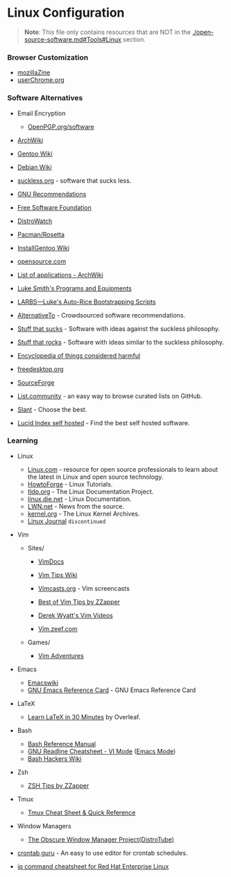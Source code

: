 # Linux Configuration

> **Note**: This file only contains resources that are NOT in the [./open-source-software.md#Tools#Linux](./open-source-software.md#tools) section.

### Browser Customization
- [mozillaZine](http://kb.mozillazine.org/Knowledge_Base)
- [userChrome.org](https://www.userchrome.org/)

### Software Alternatives
- Email Encryption
  - [OpenPGP.org/software](https://www.openpgp.org/software/)

- [ArchWiki](https://wiki.archlinux.org/index.php/List_of_applications)
- [Gentoo Wiki](https://wiki.gentoo.org/wiki/Main_Page)
- [Debian Wiki](https://wiki.debian.org/)
- [suckless.org](https://suckless.org/) - software that sucks less.
- [GNU Recommendations](https://www.gnu.org/software/free-software-for-education.html)
- [Free Software Foundation](https://www.fsf.org/)
- [DistroWatch](https://distrowatch.com)
- [Pacman/Rosetta](https://wiki.archlinux.org/index.php/Pacman/Rosetta)
- [InstallGentoo Wiki](https://wiki.installgentoo.com/wiki/Main_Page)
- [opensource.com](https://opensource.com/alternatives)
- [List of applications - ArchWiki](https://wiki.archlinux.org/index.php/List_of_applications)
- [Luke Smith's Programs and Equipments](https://lukesmith.xyz/programs.html)
- [LARBS—Luke's Auto-Rice Bootstrapping Scripts](https://larbs.xyz/)
- [AlternativeTo](https://alternativeto.net/) - Crowdsourced software recommendations.
- [Stuff that sucks](https://suckless.org/sucks/) - Software with ideas against the suckless philosophy.
- [Stuff that rocks](https://suckless.org/rocks/) - Software with ideas similar to the suckless philosophy.
- [Encyclopedia of things considered harmful](http://harmful.cat-v.org/)
- [freedesktop.org](https://www.freedesktop.org/wiki/)
- [SourceForge](https://sourceforge.net/)
- [List.community](https://list.community/) - an easy way to browse curated lists on GitHub.
- [Slant](https://www.slant.co/) - Choose the best.
- [Lucid Index self hosted](https://selfhostedsource.tech) - Find the best self hosted software.

### Learning
- Linux
  - [Linux.com](https://www.linux.com/) - resource for open source professionals to learn about the latest in Linux and open source technology.
  - [HowtoForge](https://www.howtoforge.com/) - Linux Tutorials.
  - [tldp.org](https://www.tldp.org/) - The Linux Documentation Project.
  - [linux.die.net](https://linux.die.net/) - Linux Documentation.
  - [LWN.net](https://lwn.net/) - News from the source.
  - [kernel.org](https://www.kernel.org/) - The Linux Kernel Archives.
  - [Linux Journal](https://www.linuxjournal.com/) `discontinued`

- Vim
  - Sites/
    - [VimDocs](http://vimdoc.sourceforge.net/)
    - [Vim Tips Wiki](https://vim.fandom.com/wiki/Vim_Tips_Wiki)
    - [Vimcasts.org](http://vimcasts.org/categories/) - Vim screencasts
    
    - [Best of Vim Tips by ZZapper](http://zzapper.co.uk/vimtips.html)
    - [Derek Wyatt's Vim Videos](http://derekwyatt.org/vim/tutorials/)
    - [Vim.zeef.com](https://vim.zeef.com/patrick.schanen)
    
  - Games/
    - [Vim Adventures](https://vim-adventures.com/)

- Emacs
  - [Emacswiki](https://www.emacswiki.org/emacs/SiteMap)
  - [GNU Emacs Reference Card](https://www.gnu.org/software/emacs/refcards/pdf/refcard.pdf) - GNU Emacs Reference Card
  
- LaTeX
  - [Learn LaTeX in 30 Minutes](https://www.overleaf.com/learn/latex/Learn_LaTeX_in_30_minutes) by Overleaf.

- Bash
  - [Bash Reference Manual](https://tiswww.case.edu/php/chet/bash/bashref.html)
  - [GNU Readline Cheatsheet - VI Mode](http://readline.kablamo.org/vi.html) ([Emacs Mode](http://readline.kablamo.org/emacs.html))
  - [Bash Hackers Wiki](https://wiki.bash-hackers.org/)
  
- Zsh
  - [ZSH Tips by ZZapper](http://www.zzapper.co.uk/zshtips.html)

- Tmux
  - [Tmux Cheat Sheet & Quick Reference](http://tmuxcheatsheet.com/)
  
- Window Managers
  - [The Obscure Window Manager Project(DistroTube)](https://www.youtube.com/playlist?list=PL5--8gKSku17lbSBHPduj4qG97qxJe0UM)

- [crontab guru](https://crontab.guru/) - An easy to use editor for crontab schedules.
- [ip command cheatsheet for Red Hat Enterprise Linux](https://access.redhat.com/sites/default/files/attachments/rh_ip_command_cheatsheet_1214_jcs_print.pdf)
